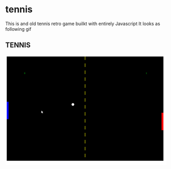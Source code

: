# tennis

This is and old tennis retro game builkt with entirely Javascript
It looks as following gif

## TENNIS
<img src="./tennis.gif">
